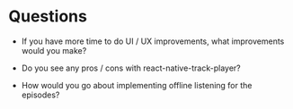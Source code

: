 # Questions

* If you have more time to do UI / UX improvements, what improvements would you make?

* Do you see any pros / cons with react-native-track-player?

* How would you go about implementing offline listening for the episodes?